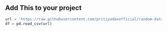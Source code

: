 ## Add This to your project

```python
url = 'https://raw.githubusercontent.com/pritiyadavofficial/random-datasets/main/<your_dataset>.csv'
df = pd.read_csv(url)
```
